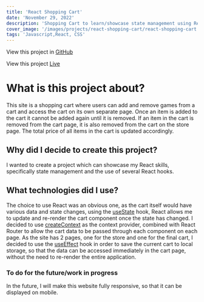 ```yaml
---
title: 'React Shopping Cart'
date: 'November 29, 2022'
description: 'Shopping Cart to learn/showcase state management using React'
cover_image: '/images/projects/react-shopping-cart/react-shopping-cart.png'
tags: 'Javascript,React, CSS'
---
```


View this project in [GitHub](https://github.com/DomDevs2000/react-shopping-cart)

View this project [Live](https://react-shopping-cart-steel-mu.vercel.app/)

# What is this project about?

This site is a shopping cart where users can add and remove games from a cart and access the cart on its own separate page.
Once an item is added to the cart it cannot be added again until it is removed. If an item in the cart is removed from the
cart page, it is also removed from the cart on the store page. The total price of all items in the cart is updated accordingly.

## Why did I decide to create this project?

I wanted to create a project which can showcase my React skills, specifically state management and the use of several React hooks.

## What technologies did I use?

The choice to use React was an obvious one, as the cart itself would have various data and state changes, using the [useState](https://reactjs.org/docs/hooks-state.html) hook,
React allows me to update and re-render the cart component once the state has changed. I decided to use
[createContext](https://reactjs.org/docs/context.html) as the context provider, combined with React Router to allow the cart data to be
passed through each component on each page. As the site has 2 pages, one for the store and one for the final cart,
I decided to use the [useEffect](https://reactjs.org/docs/hooks-effect.html) hook in order to save the current cart to local storage, so that the data
can be accessed immediately in the cart page, without the need to re-render the entire application.

### To do for the future/work in progress

In the future, I will make this website fully responsive, so that it can be displayed on mobile.

